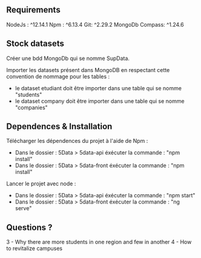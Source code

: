 ## Requirements

NodeJs : ^12.14.1
Npm : ^6.13.4
Git: ^2.29.2
MongoDb Compass: ^1.24.6

## Stock datasets

Créer une bdd MongoDb qui se nomme SupData.

Importer les datasets présent dans MongoDB en respectant cette convention de nommage pour les tables : 

- le dataset etudiant doit être importer dans une table qui se nomme "students"
- le dataset company doit être importer dans une table qui se nomme "companies"

## Dependences & Installation

Télécharger les dépendences du projet à l'aide de Npm : 

- Dans le dossier : 5Data > 5data-api éxécuter la commande : "npm install"
- Dans le dossier : 5Data > 5data-front éxécuter la commande : "npm install"

Lancer le projet avec node : 

- Dans le dossier : 5Data > 5data-api éxécuter la commande : "npm start"
- Dans le dossier : 5Data > 5data-front éxécuter la commande : "ng serve"

## Questions ? 

3 -  Why there are more students in one region and few in another
4 -  How to revitalize campuses
